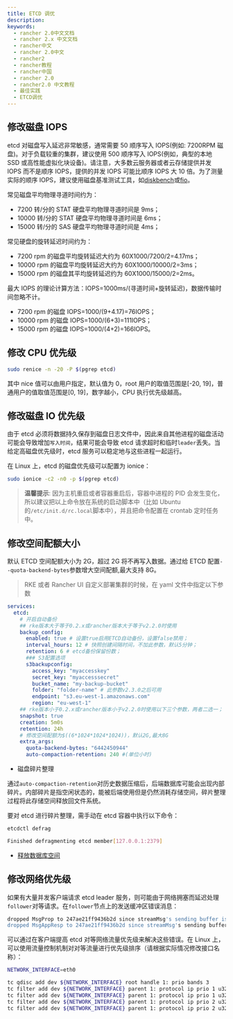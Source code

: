 ```yaml
---
title: ETCD 调优
description:
keywords:
  - rancher 2.0中文文档
  - rancher 2.x 中文文档
  - rancher中文
  - rancher 2.0中文
  - rancher2
  - rancher教程
  - rancher中国
  - rancher 2.0
  - rancher2.0 中文教程
  - 最佳实践
  - ETCD调优
---
```


## 修改磁盘 IOPS

etcd 对磁盘写入延迟非常敏感，通常需要 50 顺序写入 IOPS(例如: 7200RPM 磁盘)。对于负载较重的集群，建议使用 500 顺序写入 IOPS(例如，典型的本地 SSD 或高性能虚拟化块设备)。请注意，大多数云服务器或者云存储提供并发 IOPS 而不是顺序 IOPS，提供的并发 IOPS 可能比顺序 IOPS 大 10 倍。为了测量实际的顺序 IOPS，建议使用磁盘基准测试工具，如[diskbench](https://github.com/ongardie/diskbenchmark)或[fio](https://github.com/axboe/fio)。

常见磁盘平均物理寻道时间约为：

- 7200 转/分的 STAT 硬盘平均物理寻道时间是 9ms；
- 10000 转/分的 STAT 硬盘平均物理寻道时间是 6ms；
- 15000 转/分的 SAS 硬盘平均物理寻道时间是 4ms；

常见硬盘的旋转延迟时间约为：

- 7200 rpm 的磁盘平均旋转延迟大约为 60X1000/7200/2=4.17ms；
- 10000 rpm 的磁盘平均旋转延迟大约为 60X1000/10000/2=3ms；
- 15000 rpm 的磁盘其平均旋转延迟约为 60X1000/15000/2=2ms。

最大 IOPS 的理论计算方法：IOPS=1000ms/(寻道时间+旋转延迟)，数据传输时间忽略不计。

- 7200 rpm 的磁盘 IOPS=1000/(9+4.17)=76IOPS；
- 10000 rpm 的磁盘 IOPS=1000/(6+3)=111IOPS；
- 15000 rpm 的磁盘 IOPS=1000/(4+2)=166IOPS。

## 修改 CPU 优先级

```bash
sudo renice -n -20 -P $(pgrep etcd)
```

其中 nice 值可以由用户指定，默认值为 0，root 用户的取值范围是[-20, 19]，普通用户的值取值范围是[0, 19]，数字越小，CPU 执行优先级越高。

## 修改磁盘 IO 优先级

由于 etcd 必须将数据持久保存到磁盘日志文件中，因此来自其他进程的磁盘活动可能会导致增加`写入时间`，结果可能会导致 etcd 请求超时和临时`leader`丢失。当给定高磁盘优先级时，etcd 服务可以稳定地与这些进程一起运行。

在 Linux 上，etcd 的磁盘优先级可以配置为 ionice：

```bash
sudo ionice -c2 -n0 -p $(pgrep etcd)
```

> **温馨提示**: 因为主机重启或者容器重启后，容器中进程的 PID 会发生变化，所以建议把以上命令放在系统的启动脚本中（比如 Ubuntu 的`/etc/init.d/rc.local`脚本中），并且把命令配置在 crontab 定时任务中。

## 修改空间配额大小

默认 ETCD 空间配额大小为 2G，超过 2G 将不再写入数据。通过给 ETCD 配置`--quota-backend-bytes`参数增大空间配额,最大支持 8G。

> RKE 或者 Rancher UI 自定义部署集群的时候，在 yaml 文件中指定以下参数

```yaml
services:
  etcd:
    # 开启自动备份
    ## rke版本大于等于0.2.x或rancher版本大于等于v2.2.0时使用
    backup_config:
      enabled: true # 设置true启用ETCD自动备份，设置false禁用；
      interval_hours: 12 # 快照创建间隔时间，不加此参数，默认5分钟；
      retention: 6 # etcd备份保留份数；
      ### S3配置选项
      s3backupconfig:
        access_key: "myaccesskey"
        secret_key: "myaccesssecret"
        bucket_name: "my-backup-bucket"
        folder: "folder-name" # 此参数v2.3.0之后可用
        endpoint: "s3.eu-west-1.amazonaws.com"
        region: "eu-west-1"
    ## rke版本小于0.2.x或rancher版本小于v2.2.0时使用以下三个参数，两者二选一；
    snapshot: true
    creation: 5m0s
    retention: 24h
    # 修改空间配额为$((6*1024*1024*1024))，默认2G,最大8G
    extra_args:
      quota-backend-bytes: "6442450944"
      auto-compaction-retention: 240 #(单位小时)
```

- 磁盘碎片整理

通过`auto-compaction-retention`对历史数据压缩后，后端数据库可能会出现内部碎片。内部碎片是指空闲状态的，能被后端使用但是仍然消耗存储空间，碎片整理过程将此存储空间释放回文件系统。

要对 etcd 进行碎片整理，需手动在 etcd 容器中执行以下命令：

```bash
etcdctl defrag

Finished defragmenting etcd member[127.0.0.1:2379]
```

- [释放数据库空间](/docs/rancher2/cluster-admin/etcd-compact/_index)

## 修改网络优先级

如果有大量并发客户端请求 etcd leader 服务，则可能由于网络拥塞而延迟处理`follower`对等请求。在`follower`节点上的发送缓冲区错误消息：

```bash
dropped MsgProp to 247ae21ff9436b2d since streamMsg's sending buffer is full
dropped MsgAppResp to 247ae21ff9436b2d since streamMsg's sending buffer is full
```

可以通过在客户端提高 etcd 对等网络流量优先级来解决这些错误。在 Linux 上，可以使用流量控制机制对对等流量进行优先级排序（请根据实际情况修改接口名称）：

```bash
NETWORK_INTERFACE=eth0

tc qdisc add dev ${NETWORK_INTERFACE} root handle 1: prio bands 3
tc filter add dev ${NETWORK_INTERFACE} parent 1: protocol ip prio 1 u32 match ip sport 2380 0xffff flowid 1:1
tc filter add dev ${NETWORK_INTERFACE} parent 1: protocol ip prio 1 u32 match ip dport 2380 0xffff flowid 1:1
tc filter add dev ${NETWORK_INTERFACE} parent 1: protocol ip prio 2 u32 match ip sport 2739 0xffff flowid 1:1
tc filter add dev ${NETWORK_INTERFACE} parent 1: protocol ip prio 2 u32 match ip dport 2739 0xffff flowid 1:1
```
